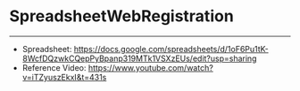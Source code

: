 # SpreadsheetWebRegistration

---
 - Spreadsheet: https://docs.google.com/spreadsheets/d/1oF6Pu1tK-8WcfDQzwkCQepPyBpanp319MTk1VSXzEUs/edit?usp=sharing
 - Reference Video: https://www.youtube.com/watch?v=iTZyuszEkxI&t=431s
